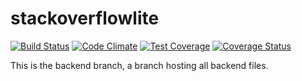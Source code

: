 # stackoverflowlite

[![Build Status](https://travis-ci.org/ajimae/stackoverflowlite.svg?branch=server)](https://travis-ci.org/ajimae/stackoverflowlite)  [![Code Climate](https://codeclimate.com/github/codeclimate/codeclimate/badges/gpa.svg)](https://codeclimate.com/github/ajimae/stackoverflowlite) [![Test Coverage](https://api.codeclimate.com/v1/badges/e55c8db62854e13a8a96/test_coverage)](https://codeclimate.com/github/ajimae/stackoverflowlite/test_coverage) [![Coverage Status](https://coveralls.io/repos/github/ajimae/stackoverflowlite/badge.svg?branch=master)](https://coveralls.io/github/ajimae/stackoverflowlite?branch=master)

This is the backend branch, a branch hosting all backend files.
